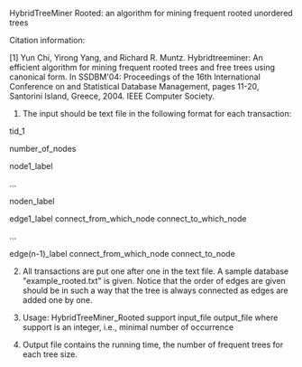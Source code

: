 HybridTreeMiner Rooted: an algorithm for mining frequent rooted unordered trees

Citation information:

[1] Yun Chi, Yirong Yang, and Richard R. Muntz. Hybridtreeminer: An efficient algorithm for mining frequent rooted trees and free trees using canonical form. In SSDBM'04: Proceedings of the 16th International Conference on and Statistical Database Management, pages 11-20, Santorini Island, Greece, 2004. IEEE Computer Society.

1) The input should be text file in the following format for each transaction:

tid_1

number_of_nodes

node1_label

...

noden_label

edge1_label connect_from_which_node connect_to_which_node

...

edge(n-1)_label connect_from_which_node connect_to_node

2) All transactions are put one after one in the text file. A sample database "example_rooted.txt" is given. Notice that the order of edges are given should be in such a way that the tree is always connected as edges are added one by one.

3) Usage: HybridTreeMiner_Rooted support input_file output_file
where support is an integer, i.e., minimal number of occurrence

4) Output file contains the running time, the number of frequent trees for each tree size.
